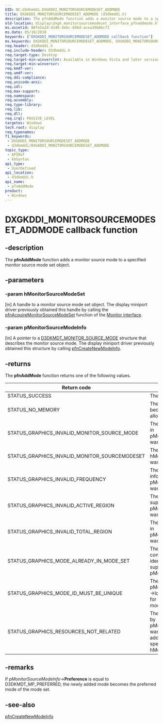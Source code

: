 ```yaml
---
UID: NC:d3dkmddi.DXGKDDI_MONITORSOURCEMODESET_ADDMODE
title: DXGKDDI_MONITORSOURCEMODESET_ADDMODE (d3dkmddi.h)
description: The pfnAddMode function adds a monitor source mode to a specified monitor source mode set object.
old-location: display\dxgk_monitorsourcemodeset_interface_pfnaddmode.htm
ms.assetid: 88fe5a2d-d140-4ebc-846d-acea39b8bc73
ms.date: 05/10/2018
keywords: ["DXGKDDI_MONITORSOURCEMODESET_ADDMODE callback function"]
ms.keywords: DXGKDDI_MONITORSOURCEMODESET_ADDMODE, DXGKDDI_MONITORSOURCEMODESET_ADDMODE callback, VidPnFunctions_1b037d93-a615-41e1-bc22-bf9565050062.xml, d3dkmddi/pfnAddMode, display.dxgk_monitorsourcemodeset_interface_pfnaddmode, pfnAddMode, pfnAddMode callback function [Display Devices]
req.header: d3dkmddi.h
req.include-header: D3dkmddi.h
req.target-type: Desktop
req.target-min-winverclnt: Available in Windows Vista and later versions of the Windows operating systems.
req.target-min-winversvr: 
req.kmdf-ver: 
req.umdf-ver: 
req.ddi-compliance: 
req.unicode-ansi: 
req.idl: 
req.max-support: 
req.namespace: 
req.assembly: 
req.type-library: 
req.lib: 
req.dll: 
req.irql: PASSIVE_LEVEL
targetos: Windows
tech.root: display
req.typenames: 
f1_keywords:
 - DXGKDDI_MONITORSOURCEMODESET_ADDMODE
 - d3dkmddi/DXGKDDI_MONITORSOURCEMODESET_ADDMODE
topic_type:
 - APIRef
 - kbSyntax
api_type:
 - UserDefined
api_location:
 - d3dkmddi.h
api_name:
 - pfnAddMode
product:
 - Windows
---
```


# DXGKDDI_MONITORSOURCEMODESET_ADDMODE callback function


## -description

The <b>pfnAddMode</b> function adds a monitor source mode to a specified monitor source mode set object.

## -parameters

### -param hMonitorSourceModeSet

[in] A handle to a monitor source mode set object. The display miniport driver previously obtained this handle by calling the <a href="/windows-hardware/drivers/ddi/d3dkmddi/nc-d3dkmddi-dxgkddi_monitor_acquiremonitorsourcemodeset">pfnAcquireMonitorSourceModeSet</a> function of the <a href="/windows-hardware/drivers/ddi/index">Monitor interface</a>.

### -param pMonitorSourceModeInfo

[in] A pointer to a <a href="/windows-hardware/drivers/ddi/d3dkmdt/ns-d3dkmdt-_d3dkmdt_monitor_source_mode">D3DKMDT_MONITOR_SOURCE_MODE</a> structure that describes the monitor source mode. The display miniport driver previously obtained this structure by calling <a href="/windows-hardware/drivers/ddi/d3dkmddi/nc-d3dkmddi-dxgkddi_monitorsourcemodeset_createnewmodeinfo">pfnCreateNewModeInfo</a>.

## -returns

The <b>pfnAddMode</b> function returns one of the following values.

|Return code|Description|
|--- |--- |
|STATUS_SUCCESS|The function succeeded.|
|STATUS_NO_MEMORY|The function failed because it could not allocate enough memory.|
|STATUS_GRAPHICS_INVALID_MONITOR_SOURCE_MODE|The information supplied in pMonitorSourceModeInfo was invalid.|
|STATUS_GRAPHICS_INVALID_MONITOR_SOURCEMODESET|The handle supplied in hMonitorSourceModeSet was invalid.|
|STATUS_GRAPHICS_INVALID_FREQUENCY|The frequency information supplied in pMonitorSourceModeInfo was invalid.|
|STATUS_GRAPHICS_INVALID_ACTIVE_REGION|The active region supplied in pMonitorSourceModeInfo was invalid.|
|STATUS_GRAPHICS_INVALID_TOTAL_REGION|The total region supplied in pMonitorSourceModeInfo was invalid.|
|STATUS_GRAPHICS_MODE_ALREADY_IN_MODE_SET|The mode set already contains a mode that is identical to the mode supplied in pMonitorSourceModeInfo.|
|STATUS_GRAPHICS_MODE_ID_MUST_BE_UNIQUE|The identifier supplied in pMonitorSourceModeInfo->Id is already being used for another mode in the mode set.|
|STATUS_GRAPHICS_RESOURCES_NOT_RELATED|The structure pointed to by pMonitorSourceModeInfo was not created for addition to the mode set specified by hMonitorSourceModeSet.|

## -remarks

If <i>pMonitorSourceModeInfo</i>-><b>Preference</b> is equal to D3DKMDT_MP_PREFERRED, the newly added mode becomes the preferred mode of the mode set.

## -see-also

<a href="/windows-hardware/drivers/ddi/d3dkmddi/nc-d3dkmddi-dxgkddi_monitorsourcemodeset_createnewmodeinfo">pfnCreateNewModeInfo</a>